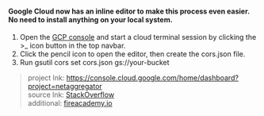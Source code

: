#### Google Cloud now has an inline editor to make this process even easier. No need to install anything on your local system.

1. Open the [GCP console](https://console.cloud.google.com/) and start a cloud terminal session by clicking the >_ icon button in the top navbar.
2. Click the pencil icon to open the editor, then create the cors.json file.
3. Run gsutil cors set cors.json gs://your-bucket

> project lnk: https://console.cloud.google.com/home/dashboard?project=netaggregator  
> source lnk: [StackOverflow](https://stackoverflow.com/a/58613527/6399083)  
> additional: [fireacademy.io](https://blog.fireacademy.io/firebase-storage-cors-error-how-to-fix-it)
